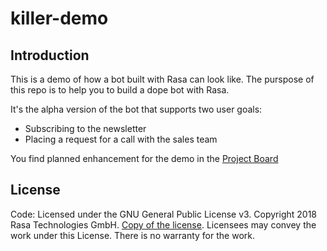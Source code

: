 # killer-demo

## Introduction
This is a demo of how a bot built with Rasa can look like. The purspose of this repo is to help you to build a dope bot with Rasa. 

It's the alpha version of the bot that supports two user goals: 
- Subscribing to the newsletter
- Placing a request for a call with the sales team

You find planned enhancement for the demo in the [Project Board](https://github.com/RasaHQ/killer-demo/projects/1)

## License
Code: Licensed under the GNU General Public License v3. Copyright 2018 Rasa Technologies GmbH. [Copy of the license](LICENSE.txt). Licensees may convey the work under this License. There is no warranty for the work. 


